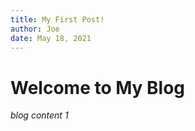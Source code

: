 ```yaml
---
title: My First Post!
author: Joe
date: May 18, 2021
---
```


# Welcome to My Blog

*blog content 1*